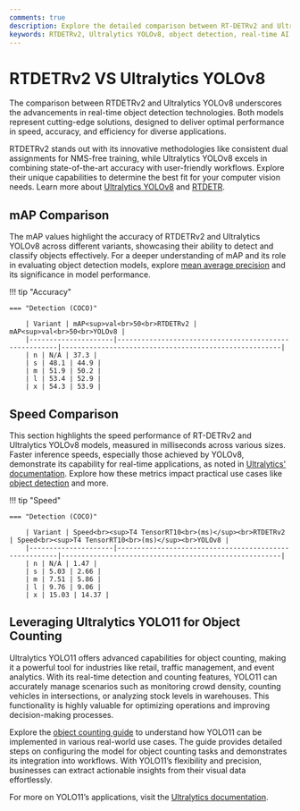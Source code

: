 ```yaml
---
comments: true
description: Explore the detailed comparison between RT-DETRv2 and Ultralytics YOLOv8, two cutting-edge models in object detection. Discover how these models excel in real-time AI, edge AI, and computer vision applications with their unique features, performance metrics, and deployment capabilities.
keywords: RTDETRv2, Ultralytics YOLOv8, object detection, real-time AI, edge AI, computer vision, model comparison, AI performance, Ultralytics
---
```


# RTDETRv2 VS Ultralytics YOLOv8

The comparison between RTDETRv2 and Ultralytics YOLOv8 underscores the advancements in real-time object detection technologies. Both models represent cutting-edge solutions, designed to deliver optimal performance in speed, accuracy, and efficiency for diverse applications.

RTDETRv2 stands out with its innovative methodologies like consistent dual assignments for NMS-free training, while Ultralytics YOLOv8 excels in combining state-of-the-art accuracy with user-friendly workflows. Explore their unique capabilities to determine the best fit for your computer vision needs. Learn more about [Ultralytics YOLOv8](https://docs.ultralytics.com/models/yolov8/) and [RTDETR](https://github.com/ultralytics/ultralytics).

## mAP Comparison

The mAP values highlight the accuracy of RTDETRv2 and Ultralytics YOLOv8 across different variants, showcasing their ability to detect and classify objects effectively. For a deeper understanding of mAP and its role in evaluating object detection models, explore [mean average precision](https://www.ultralytics.com/glossary/mean-average-precision-map) and its significance in model performance.

!!! tip "Accuracy"

    === "Detection (COCO)"

    	| Variant | mAP<sup>val<br>50<br>RTDETRv2 | mAP<sup>val<br>50<br>YOLOv8 |
    	|---------------------|-------------------------------------------------------|-------------------------------------------------------|
    	| n | N/A | 37.3 |
    	| s | 48.1 | 44.9 |
    	| m | 51.9 | 50.2 |
    	| l | 53.4 | 52.9 |
    	| x | 54.3 | 53.9 |


## Speed Comparison

This section highlights the speed performance of RT-DETRv2 and Ultralytics YOLOv8 models, measured in milliseconds across various sizes. Faster inference speeds, especially those achieved by YOLOv8, demonstrate its capability for real-time applications, as noted in [Ultralytics' documentation](https://docs.ultralytics.com/models/yolov10/). Explore how these metrics impact practical use cases like [object detection](https://docs.ultralytics.com/tasks/detect/) and more.

!!! tip "Speed"

    === "Detection (COCO)"

    	| Variant | Speed<br><sup>T4 TensorRT10<br>(ms)</sup><br>RTDETRv2 | Speed<br><sup>T4 TensorRT10<br>(ms)</sup><br>YOLOv8 |
    	|---------------------|-------------------------------------------------------|-------------------------------------------------------|
    	| n | N/A | 1.47 |
    	| s | 5.03 | 2.66 |
    	| m | 7.51 | 5.86 |
    	| l | 9.76 | 9.06 |
    	| x | 15.03 | 14.37 |

## Leveraging Ultralytics YOLO11 for Object Counting

Ultralytics YOLO11 offers advanced capabilities for object counting, making it a powerful tool for industries like retail, traffic management, and event analytics. With its real-time detection and counting features, YOLO11 can accurately manage scenarios such as monitoring crowd density, counting vehicles in intersections, or analyzing stock levels in warehouses. This functionality is highly valuable for optimizing operations and improving decision-making processes.

Explore the [object counting guide](https://docs.ultralytics.com/guides/object-counting/) to understand how YOLO11 can be implemented in various real-world use cases. The guide provides detailed steps on configuring the model for object counting tasks and demonstrates its integration into workflows. With YOLO11’s flexibility and precision, businesses can extract actionable insights from their visual data effortlessly.

For more on YOLO11’s applications, visit the [Ultralytics documentation](https://docs.ultralytics.com/).
